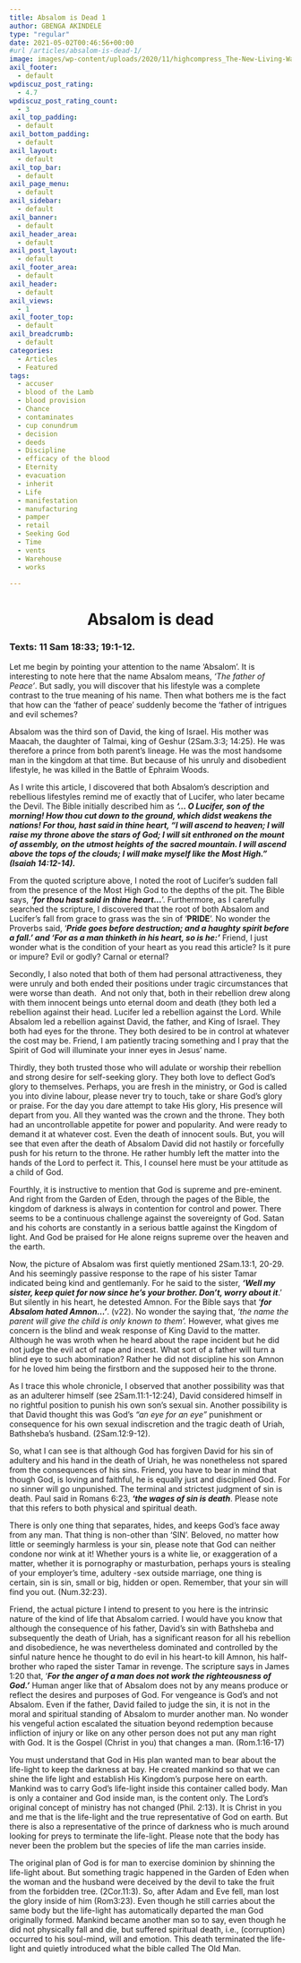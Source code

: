 ```yaml
---
title: Absalom is Dead 1
author: GBENGA AKINDELE
type: "regular"
date: 2021-05-02T00:46:56+00:00
#url /articles/absalom-is-dead-1/
image: images/wp-content/uploads/2020/11/highcompress_The-New-Living-Way-Community-Website-Blog-Image-Template-500-x-500-9.jpg
axil_footer:
  - default
wpdiscuz_post_rating:
  - 4.7
wpdiscuz_post_rating_count:
  - 3
axil_top_padding:
  - default
axil_bottom_padding:
  - default
axil_layout:
  - default
axil_top_bar:
  - default
axil_page_menu:
  - default
axil_sidebar:
  - default
axil_banner:
  - default
axil_header_area:
  - default
axil_post_layout:
  - default
axil_footer_area:
  - default
axil_header:
  - default
axil_views:
  - 1
axil_footer_top:
  - default
axil_breadcrumb:
  - default
categories:
  - Articles
  - Featured
tags:
  - accuser
  - blood of the Lamb
  - blood provision
  - Chance
  - contaminates
  - cup conundrum
  - decision
  - deeds
  - Discipline
  - efficacy of the blood
  - Eternity
  - evacuation
  - inherit
  - Life
  - manifestation
  - manufacturing
  - pamper
  - retail
  - Seeking God
  - Time
  - vents
  - Warehouse
  - works

---
```

<h1 style="text-align: center;">
  Absalom is dead
</h1>

### Texts: 11 Sam 18:33; 19:1-12.

Let me begin by pointing your attention to the name ‘Absalom’. It is interesting to note here that the name Absalom means, _‘The father of Peace’_. But sadly, you will discover that his lifestyle was a complete contrast to the true meaning of his name. Then what bothers me is the fact that how can the ‘father of peace’ suddenly become the ‘father of intrigues and evil schemes?

Absalom was the third son of David, the king of Israel. His mother was Maacah, the daughter of Talmai, king of Geshur (2Sam.3:3; 14:25). He was therefore a prince from both parent’s lineage. He was the most handsome man in the kingdom at that time. But because of his unruly and disobedient lifestyle, he was killed in the Battle of Ephraim Woods.

As I write this article, I discovered that both Absalom&#8217;s description and rebellious lifestyles remind me of exactly that of Lucifer, who later became the Devil. The Bible initially described him as **_‘… O Lucifer, son of the morning! How thou cut down to the ground, which didst weakens the nations! For thou, hast said in thine heart, &#8220;I will ascend to heaven; I will raise my throne above the stars of God; I will sit enthroned on the mount of assembly, on the utmost heights of the sacred mountain. I will ascend above the tops of the clouds; I will make myself like the Most High.” (Isaiah 14:12-14)._**

From the quoted scripture above, I noted the root of Lucifer&#8217;s sudden fall from the presence of the Most High God to the depths of the pit. The Bible says, **_‘for thou hast said in thine heart…_**’. Furthermore, as I carefully searched the scripture, I discovered that the root of both Absalom and Lucifer&#8217;s fall from grace to grass was the sin of &#8216;**PRIDE**’. No wonder the Proverbs said, ‘**_Pride goes before destruction; and a haughty spirit before a fall.’ and ‘For as a man thinketh in his heart, so is he:’_** Friend, I just wonder what is the condition of your heart as you read this article? Is it pure or impure? Evil or godly? Carnal or eternal?

Secondly, I also noted that both of them had personal attractiveness, they were unruly and both ended their positions under tragic circumstances that were worse than death.  And not only that, both in their rebellion drew along with them innocent beings unto eternal doom and death (they both led a rebellion against their head. Lucifer led a rebellion against the Lord. While Absalom led a rebellion against David, the father, and King of Israel. They both had eyes for the throne. They both desired to be in control at whatever the cost may be. Friend, I am patiently tracing something and I pray that the Spirit of God will illuminate your inner eyes in Jesus’ name.

Thirdly, they both trusted those who will adulate or worship their rebellion and strong desire for self-seeking glory. They both love to deflect God’s glory to themselves. Perhaps, you are fresh in the ministry, or God is called you into divine labour, please never try to touch, take or share God&#8217;s glory or praise. For the day you dare attempt to take His glory, His presence will depart from you. All they wanted was the crown and the throne. They both had an uncontrollable appetite for power and popularity. And were ready to demand it at whatever cost. Even the death of innocent souls. But, you will see that even after the death of Absalom David did not hastily or forcefully push for his return to the throne. He rather humbly left the matter into the hands of the Lord to perfect it. This, I counsel here must be your attitude as a child of God.

Fourthly, it is instructive to mention that God is supreme and pre-eminent. And right from the Garden of Eden, through the pages of the Bible, the kingdom of darkness is always in contention for control and power. There seems to be a continuous challenge against the sovereignty of God. Satan and his cohorts are constantly in a serious battle against the Kingdom of light. And God be praised for He alone reigns supreme over the heaven and the earth.

Now, the picture of Absalom was first quietly mentioned 2Sam.13:1, 20-29. And his seemingly passive response to the rape of his sister Tamar indicated being kind and gentlemanly. For he said to the sister, **_&#8216;Well my sister, keep quiet for now since he&#8217;s your brother. Don’t, worry about it_**.’ But silently in his heart, he detested Amnon. For the Bible says that &#8216;**_for Absalom hated Amnon…’_**. (v22). No wonder the saying that, _‘the name the parent will give the child is only known to them’._ However, what gives me concern is the blind and weak response of King David to the matter. Although he was wroth when he heard about the rape incident but he did not judge the evil act of rape and incest. What sort of a father will turn a blind eye to such abomination? Rather he did not discipline his son Amnon for he loved him being the firstborn and the supposed heir to the throne.

As I trace this whole chronicle, I observed that another possibility was that as an adulterer himself (see 2Sam.11:1-12:24), David considered himself in no rightful position to punish his own son’s sexual sin. Another possibility is that David thought this was God’s _“an eye for an eye”_ punishment or consequence for his own sexual indiscretion and the tragic death of Uriah, Bathsheba’s husband. (2Sam.12:9-12).

So, what I can see is that although God has forgiven David for his sin of adultery and his hand in the death of Uriah, he was nonetheless not spared from the consequences of his sins. Friend, you have to bear in mind that though God, is loving and faithful, he is equally just and disciplined God. For no sinner will go unpunished. The terminal and strictest judgment of sin is death. Paul said in Romans 6:23, **_&#8216;the wages of sin is death_**. Please note that this refers to both physical and spiritual death.

There is only one thing that separates, hides, and keeps God&#8217;s face away from any man. That thing is non-other than &#8216;SIN&#8217;. Beloved, no matter how little or seemingly harmless is your sin, please note that God can neither condone nor wink at it! Whether yours is a white lie, or exaggeration of a matter, whether it is pornography or masturbation, perhaps yours is stealing of your employer’s time, adultery -sex outside marriage, one thing is certain, sin is sin, small or big, hidden or open. Remember, that your sin will find you out. (Num.32:23).

Friend, the actual picture I intend to present to you here is the intrinsic nature of the kind of life that Absalom carried. I would have you know that although the consequence of his father, David’s sin with Bathsheba and subsequently the death of Uriah, has a significant reason for all his rebellion and disobedience, he was nevertheless dominated and controlled by the sinful nature hence he thought to do evil in his heart-to kill Amnon, his half-brother who raped the sister Tamar in revenge. The scripture says in James 1:20 that, ‘**_For the anger of a man does not work the righteousness of God.’_** Human anger like that of Absalom does not by any means produce or reflect the desires and purposes of God. For vengeance is God&#8217;s and not Absalom. Even if the father, David failed to judge the sin, it is not in the moral and spiritual standing of Absalom to murder another man. No wonder his vengeful action escalated the situation beyond redemption because infliction of injury or like on any other person does not put any man right with God. It is the Gospel (Christ in you) that changes a man. (Rom.1:16-17)

You must understand that God in His plan wanted man to bear about the life-light to keep the darkness at bay. He created mankind so that we can shine the life light and establish His Kingdom&#8217;s purpose here on earth. Mankind was to carry God&#8217;s life-light inside this container called body. Man is only a container and God inside man, is the content only. The Lord’s original concept of ministry has not changed (Phil. 2:13). It is Christ in you and me that is the life-light and the true representative of God on earth. But there is also a representative of the prince of darkness who is much around looking for preys to terminate the life-light. Please note that the body has never been the problem but the species of life the man carries inside.

The original plan of God is for man to exercise dominion by shinning the life-light about. But something tragic happened in the Garden of Eden when the woman and the husband were deceived by the devil to take the fruit from the forbidden tree. (2Cor.11:3). So, after Adam and Eve fell, man lost the glory inside of him (Rom3:23). Even though he still carries about the same body but the life-light has automatically departed the man God originally formed. Mankind became another man so to say, even though he did not physically fall and die, but suffered spiritual death, i.e., (corruption) occurred to his soul-mind, will and emotion. This death terminated the life-light and quietly introduced what the bible called The Old Man.

&nbsp;
